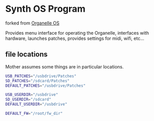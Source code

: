 # Synth OS Program

forked from [Organelle OS](https://github.com/critterandguitari/Organelle_OS)

Provides menu interface for operating the Organelle, interfaces with hardware, launches patches, provides settings for midi, wifi, etc...

## file locations

Mother assumes some things are in particular locations.

```sh
USB_PATCHES="/usbdrive/Patches"
SD_PATCHES="/sdcard/Patches"
DEFAULT_PATCHES="/usbdrive/Patches"

USB_USERDIR="/usbdrive"
SD_USERDIR="/sdcard"
DEFAULT_USERDIR="/usbdrive"

DEFAULT_FW="/root/fw_dir"
```
